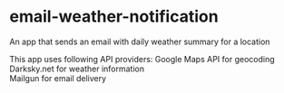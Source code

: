 # email-weather-notification
An app that sends an email with daily weather summary for a location

This app uses following API providers: 
Google Maps API for geocoding  
Darksky.net for weather information  
Mailgun for email delivery    
